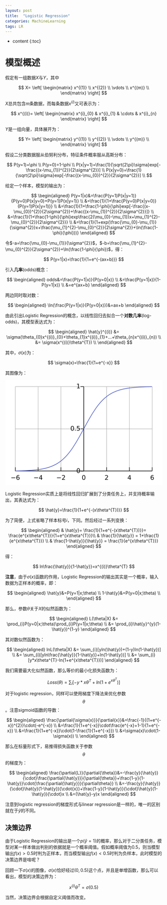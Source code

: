 ```yaml
---
layout: post
title:  "Logistic Regression"
categories: MachineLearning
tags: LR
---
```


* content
{:toc}

# 模型概述

假定有一组数据$X$与$Y$，其中

$$
X=
\left[
\begin{matrix}
 x^{(1)} \\
x^{(2)} \\
 \vdots \\
 x^{(m)} \\
\end{matrix}
\right]
$$

$X$总共包含$m$条数据，而每条数据$x^{(i)}$又可表示为：

$$
x^{(i)}=
\left[
\begin{matrix}
 x^{i}_{0} & x^{i}_{1} & \cdots & x^{i}_{n}
\end{matrix}
\right]
$$

$Y$是一组向量，具体展开为：

$$
Y=
\left[
\begin{matrix}
 y^{(1)} \\
y^{(2)} \\
 \vdots \\
y^{(m)} \\
\end{matrix}
\right]
$$

假设二分类数据服从伯努利分布，特征条件概率服从高斯分布：

$$
P(y=1)=\phi \\
P(y=0)=1-\phi \\
P(x|y=1)=\frac{1}{\sqrt{2\pi}\sigma}exp[-\frac{(x-\mu_{1})^{2}}{2\sigma^{2}}] \\
P(x|y=0)=\frac{1}{\sqrt{2\pi}\sigma}exp[-\frac{(x-\mu_{0})^{2}}{2\sigma^{2}}] \\
$$

给定一个样本，模型的输出为：

$$
\begin{aligned}
P(y=1|x)&=\frac{P(y=1)P(x|y=1)}{P(y=0)P(x|y=0)+P(y=1)P(x|y=1)} \\
&=\frac{1}{1+\frac{P(y=0)P(x|y=0)}{P(y=1)P(x|y=1)}} \\
&=\frac{1}{1+\frac{1-\phi}{\phi}exp[-\frac{(x-\mu_{0})^{2}}{2\sigma^{2}}+\frac{(x-\mu_{1})^{2}}{2\sigma^{2}}]} \\
&=\frac{1}{1+\frac{1-\phi}{\phi}exp\frac{2(\mu_{0}-\mu_{1})x+\mu_{1}^{2}-\mu_{0}^{2}}{2\sigma^{2}}} \\
&=\frac{1}{1+exp(\frac{\mu_{0}-\mu_{1}}{\sigma^{2}}x+\frac{\mu_{1}^{2}-\mu_{0}^{2}}{2\sigma^{2}}+\ln(\frac{1-\phi}{\phi}))}
\end{aligned}
$$

令$-a=\frac{\mu_{0}-\mu_{1}}{\sigma^{2}}$，$-b=\frac{\mu_{1}^{2}-\mu_{0}^{2}}{2\sigma^{2}}+\ln(\frac{1-\phi}{\phi})$，得：

$$
P(y=1|x)=\frac{1}{1+e^{-(ax+b)}}
$$

引入**几率**(odds)概念：

$$
\begin{aligned}
odds&=\frac{P(y=1|x)}{P(y=0|x)} \\
&=\frac{P(y=1|x)}{1-P(y=1|x)} \\
&=e^{ax+b}
\end{aligned}
$$

两边同时取对数：

$$
\begin{aligned}
\ln(\frac{P(y=1|x)}{P(y=0|x)})&=ax+b
\end{aligned}
$$

由此引出Logistic Regression的概念，以线性回归去拟合一个**对数几率**(log-odds)，其模型表达式为：

$$
\begin{aligned}
\hat{y}^{(i)}
 &= \sigma(\theta_{0}x^{(i)}_{0}+\theta_{1}x^{(i)}_{1}+...+\theta_{n}x^{(i)}_{n}) \\
 &= \sigma(x^{(i)}\theta^{T}) \\
\end{aligned}
$$

其中，$\sigma(x)$为：

$$
\sigma(x)=\frac{1}{1+e^{-x}}
$$

其图像为：

![](img/Logistic-curve.svg)

Logistic Regression实质上是将线性回归扩展到了分类任务上，并支持概率输出，其表达式为：

$$
\hat{y}=\frac{1}{1+e^{-(x\theta^{T})}}
$$

为了简便，上式省略了样本标号$i$，下同。然后经过一系列变换：

$$
\begin{aligned}
& \hat{y}= \frac{1}{1+e^{-(x\theta^{T})}}= \frac{e^{x\theta^{T}}}{1+e^{x\theta^{T}}}\\
& \frac{1}{\hat{y}} = 1+\frac{1}{e^{x\theta^{T}}} \\
& \frac{1-\hat{y}}{\hat{y}} = \frac{1}{e^{x\theta^{T}}}
\end{aligned}
$$

得：

$$
ln\frac{\hat{y}}{1-\hat{y}}=x^{(i)}\theta^{T}
$$

**注意**，由于$\sigma(x)$函数的作用，Logistic Regression的输出其实是一个概率，输入数据为正样本的概率，即：

$$
\begin{aligned}
\hat{y}&=P(y=1|x;\theta) \\
1-\hat{y}&=P(y=0|x;\theta) \\
\end{aligned}
$$

那么，参数$\theta$关于$X$的似然函数为：

$$
\begin{aligned}
L(\theta|X) &= \prod_{i}P(y=0|x;\theta)\prod_{i}P(y=1|x;\theta) \\
			&= \prod_{i}\hat{y}^{y}(1-\hat{y})^{1-y}
\end{aligned}
$$

其对数似然函数为：

$$
\begin{aligned}
lnL(\theta|X) &= \sum_{i}[yln(\hat{y})+(1-y)ln(1-\hat{y})] \\
&= \sum_{i}[yln\frac{\hat{y}}{1-\hat{y}}+ln(1-\hat{y})] \\
&= \sum_{i}[y*x\theta^{T}-ln(1+e^{x\theta^{T}})]
\end{aligned}
$$

我们需要最大化似然函数，那么等价的最小化损失函数为：

$$
Loss(\theta)=\sum_{i}[-y*x\theta^{T}+ln(1+e^{x\theta^{T}})]
$$

对于logistic regression，同样可以使用梯度下降法来优化参数$$\theta$$。注意sigmoid函数的导数：

$$
\begin{aligned}
\frac{\partial{\sigma(x)}}{\partial{x}}&=\frac{-1}{(1+e^{-x})^{2}}\cdot(-e^{-x}) \\
&=\frac{1}{1+e^{-x}}\cdot\frac{e^{-x}+1-1}{1+e^{-x}} \\
&=\frac{1}{1+e^{-x}}\cdot(1-\frac{1}{1+e^{-x}}) \\
&=\sigma(x)\cdot(1-\sigma(x)) \\
\end{aligned}
$$

那么在标量形式下，易推得损失函数关于参数$$\theta​$$的梯度为：

$$
\begin{aligned}
\frac{\partial{L}}{\partial{\theta}}&=-\frac{y}{\hat{y}}{\cdot}\frac{\partial{\hat{y}}}{\partial{\theta}}+\frac{1-y}{1-\hat{y}}\cdot{\frac{\partial{\hat{y}}}{\partial\theta}} \\
&=-\frac{y}{\hat{y}}{\cdot}\hat{y}(1-\hat{y}){\cdot{x}}+\frac{1-y}{1-\hat{y}}{\cdot}\hat{y}(1-\hat{y}){\cdot}x \\
&=(\hat{y}-y)x
\end{aligned}
$$

注意到logistic regression的梯度形式与linear regression是一样的，唯一的区别就在于$\hat{y}$的不同。

## 决策边界

由于Logistic Regression的输出是一个$p(\hat{y}=1)$的概率，那么对于二分类任务，模型对某一样本做出判别的依据就是一个概率阈值。假如概率阈值为0.5，则当模型输出$f(x)>0.5$时判为正样本，而当模型输出$f(x)<0.5$时判为负样本，此时模型的决策边界是啥呢？

回顾一下$\sigma(x)$的图像，$\sigma(x)$恰好经过$(0, 0.5)$这个点，并且是单增函数，那么可以看出，模型的决策边界为：

$$
x^{(i)}\theta^{T}=\sigma(0.5)
$$

当然，决策边界会根据自定义阈值而改变。
